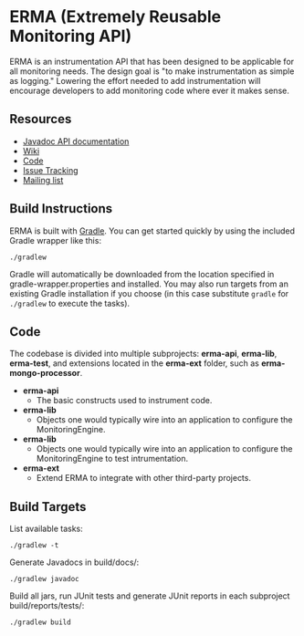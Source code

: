 ERMA (Extremely Reusable Monitoring API)
========================================

ERMA is an instrumentation API that has been designed to be applicable for all monitoring needs. The
design goal is "to make instrumentation as simple as logging." Lowering the effort needed to add
instrumentation will encourage developers to add monitoring code where ever it makes sense.

Resources
---------

* [Javadoc API documentation](http://erma.github.com/erma/)
* [Wiki](http://github.com/erma/erma/wiki)
* [Code](http://github.com/erma/erma)
* [Issue Tracking](http://orbitz-oss.atlassian.net/browse/ERMA)
* [Mailing list](http://groups.google.com/group/erma-core)

Build Instructions
------------------

ERMA is built with [Gradle](http://www.gradle.org/).  You can get started quickly by using the
included Gradle wrapper like this:

    ./gradlew

Gradle will automatically be downloaded from the location specified in gradle-wrapper.properties and
installed.  You may also run targets from an existing Gradle installation if you choose (in this
case substitute `gradle` for `./gradlew` to execute the tasks).

Code
----

The codebase is divided into multiple subprojects: **erma-api**, **erma-lib**, **erma-test**, and extensions located
in the **erma-ext** folder, such as **erma-mongo-processor**.

* **erma-api**
    * The basic constructs used to instrument code.
* **erma-lib**
    * Objects one would typically wire into an application to configure the MonitoringEngine.
* **erma-lib**
    * Objects one would typically wire into an application to configure the MonitoringEngine to test intrumentation.
* **erma-ext**
    * Extend ERMA to integrate with other third-party projects.

Build Targets
-------------

List available tasks:

    ./gradlew -t

Generate Javadocs in build/docs/:

    ./gradlew javadoc

Build all jars, run JUnit tests and generate JUnit reports in each subproject build/reports/tests/:

    ./gradlew build
